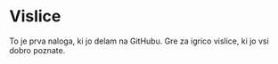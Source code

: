 # Vislice

To je prva naloga, ki jo delam na GitHubu.
Gre za igrico vislice, ki jo vsi dobro poznate.